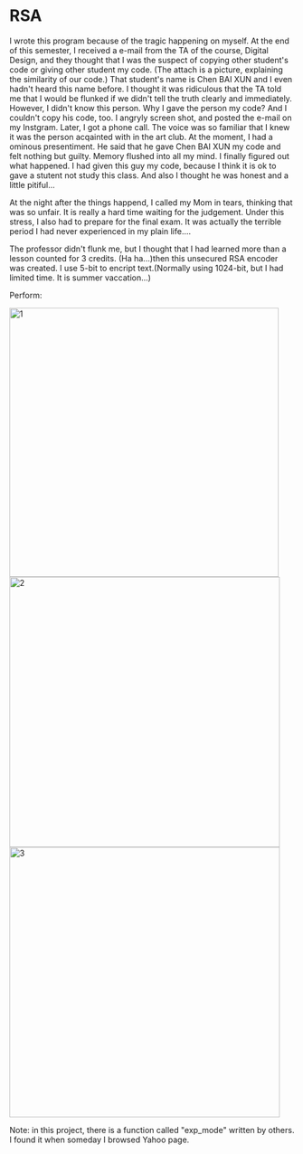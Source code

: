 # RSA

I wrote this program because of the tragic happening on myself.
At the end of this semester, I received a e-mail from the TA of the course, Digital Design,
and they thought that I was the suspect of copying other student's code or giving other student my code.
(The attach is a picture, explaining the similarity of our code.)
That student's name is Chen BAI XUN and I even hadn't heard this name before.
I thought it was ridiculous that the TA told me that I would be flunked if we didn't tell the truth clearly and immediately.
However, I didn't know this person. Why I gave the person my code? And I couldn't copy his code, too.
I angryly screen shot, and posted the e-mail on my Instgram.
Later, I got a phone call.
The voice was so familiar that I knew it was the person acqainted with in the art club.
At the moment, I had a ominous presentiment.
He said that he gave Chen BAI XUN my code and felt nothing but guilty.
Memory flushed into all my mind. I finally figured out what happened.
I had given this guy my code, because I think it is ok to gave a stutent not study this class.
And also I thought he was honest and a little pitiful...

At the night after the things happend, I called my Mom in tears, thinking that was so unfair.
It is really a hard time waiting for the judgement.
Under this stress, I also had to prepare for the final exam.
It was actually the terrible period I had never experienced in my plain life....

The professor didn't flunk me, but I thought that I had learned more than a lesson counted for 3 credits.
(Ha ha...)then this unsecured RSA encoder was created.
I use 5-bit to encript text.(Normally using 1024-bit, but I had limited time. It is summer vaccation...)

Perform:

<img width="476" alt="1" src="https://user-images.githubusercontent.com/41135423/42637277-5834aab8-861d-11e8-9084-db01d54e88e1.png">

<img width="478" alt="2" src="https://user-images.githubusercontent.com/41135423/42637280-5ad119f0-861d-11e8-9a20-e3a0e22b3dff.png">

<img width="478" alt="3" src="https://user-images.githubusercontent.com/41135423/42637283-5ce6bbb4-861d-11e8-8306-b446ea8cdcf8.png">

Note: in this project, there is a function called "exp_mode" written by others. I found it when someday I browsed Yahoo page.
